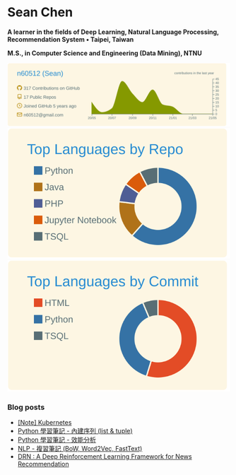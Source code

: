 # Sean Chen
**A learner in the fields of Deep Learning, Natural Language Processing, Recommendation System • Taipei, Taiwan**

**M.S., in Computer Science and Engineering (Data Mining), NTNU**

![](https://raw.githubusercontent.com/n60512/n60512/master/profile-summary-card-output/solarized/0-profile-details.svg)
![](https://raw.githubusercontent.com/n60512/n60512/master/profile-summary-card-output/solarized/1-repos-per-language.svg)
![](https://raw.githubusercontent.com/n60512/n60512/master/profile-summary-card-output/solarized/2-most-commit-language.svg)

### Blog posts
<!-- BLOG-POST-LIST:START -->
- [[Note] Kubernetes](https://n60512.github.io/2021/05/02/note-kubernetes/)
- [Python 學習筆記 - 內建序列 (list & tuple)](https://n60512.github.io/2021/01/14/Python-%E5%AD%B8%E7%BF%92%E7%AD%86%E8%A8%98-%E5%85%A7%E5%BB%BA%E5%BA%8F%E5%88%97-list-tuple/)
- [Python 學習筆記 - 效能分析](https://n60512.github.io/2021/01/14/%E9%AB%98%E6%95%88%E8%83%BDpython-1/)
- [NLP - 複習筆記 (BoW, Word2Vec, FastText)](https://n60512.github.io/2021/01/03/NLP_note_1/)
- [DRN : A Deep Reinforcement Learning Framework for News Recommendation](https://n60512.github.io/2020/11/28/DRN/)
<!-- BLOG-POST-LIST:END -->
